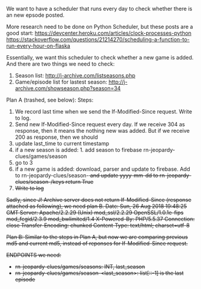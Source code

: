 We want to have a scheduler that runs every day to check whether there is an new epsode posted.

More research need to be done on Python Scheduler, but these posts are a good start:
https://devcenter.heroku.com/articles/clock-processes-python
https://stackoverflow.com/questions/21214270/scheduling-a-function-to-run-every-hour-on-flaska

Essentially, we want this scheduler to check whether a new game is added. And there are 
two things we need to check:
  1. Season list: http://j-archive.com/listseasons.php
  2. Game/episode list for lastest season: http://j-archive.com/showseason.php?season=34

Plan A (trashed, see below):
Steps:
1. We record last time when we send the If-Modified-Since request. Write to log.
2. Send new If-Modified-Since request every day. If we receive 304 as response, then it means the nothing
new was added. But if we receive 200 as response, then we should 
  1. update last_time to current timestamp 
  2. if a new season is added:
    1. add season to firebase rn-jeopardy-clues/games/season
  2. go to 3
  3. if a new game is added:
  download, parser and update to firebase. Add to rn-jeopardy-clues/season-<s> and update yyyy-mm-dd to rn-jeopardy-clues/season-<s>/keys
  return True
  4. Write to log

Sadly, since J! Archive server does not return If-Modified-Since (response attached as following), we need plan B.
  Date: Sun, 26 Aug 2018 19:48:25 GMT
  Server: Apache/2.2.29 (Unix) mod_ssl/2.2.29 OpenSSL/1.0.1e-fips mod_fcgid/2.3.9 mod_bwlimited/1.4
  X-Powered-By: PHP/5.5.37
  Connection: close
  Transfer-Encoding: chunked
  Content-Type: text/html; charset=utf-8

Plan B:
  Similar to the steps in Plan A, but now we are comparing previous md5 and current md5, instead of reponses 
  for If-Modified-Since request. 

ENDPOINTS we need:
  * rn-jeopardy-clues/games/seasons: INT, last_season
  * rn-jeopardy-clues/games/season-<last_season>: list[::-1] is the last episode
